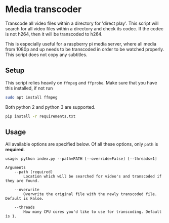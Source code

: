 # Media transcoder

Transcode all video files within a directory for 'direct play'. This script will search for all video files within a directory and check its codec. If the codec is not h264, then it will be transcoded to h264.

This is especially useful for a raspberry pi media server, where all media from 1080p and up needs to be transcoded in order to be watched properly. This script does not copy any subtitles.

## Setup

This script relies heavily on `ffmpeg` and `ffprobe`. Make sure that you have this installed, if not run

```bash
sudo apt install ffmpeg
```

Both python 2 and python 3 are supported.

```bash
pip install -r requirements.txt
```

## Usage

All available options are specified below. Of all these options, only `path` is **required**.

```text
usage: python index.py --path=PATH [--override=False] [--threads=1]

Arguments
    --path (required)
        Location which will be searched for video's and transcoded if they are found.

    --overwrite
        Overwrite the original file with the newly transcoded file. Default is False.

    --threads
        How many CPU cores you'd like to use for transcoding. Default is 1.
```
